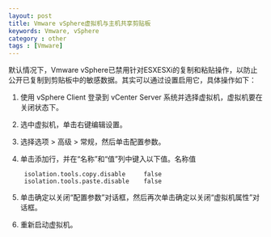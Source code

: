 ```yaml
---
layout: post
title: Vmware vSphere虚拟机与主机共享剪贴板  
keywords: Vmware, vSphere
category : other
tags : [Vmware]
---
```


默认情况下，Vmware vSphere已禁用针对ESXESXi的复制和粘贴操作，以防止公开已复制到剪贴板中的敏感数据。其实可以通过设置启用它，具体操作如下：


1. 使用 vSphere Client 登录到 vCenter Server 系统并选择虚拟机，虚拟机要在关闭状态下。

2. 选中虚拟机，单击右键编辑设置。

3. 选择选项 > 高级 > 常规，然后单击配置参数。

4. 单击添加行，并在“名称”和“值”列中键入以下值。名称值

	    isolation.tools.copy.disable     false
	    isolation.tools.paste.disable    false

5. 单击确定以关闭“配置参数”对话框，然后再次单击确定以关闭“虚拟机属性”对话框。

6. 重新启动虚拟机。